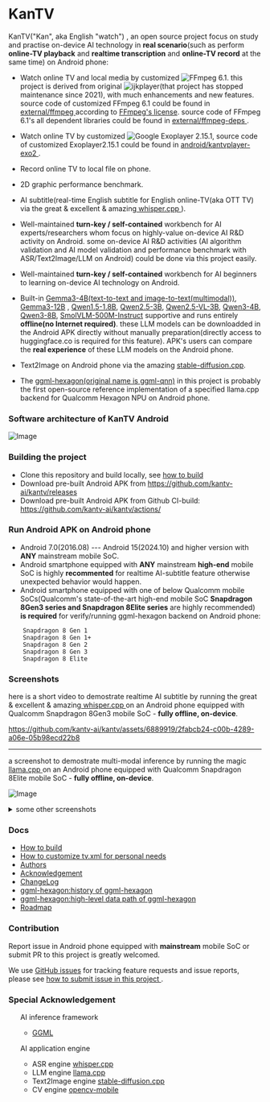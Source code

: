 # KanTV

KanTV("Kan", aka English "watch") , an open source project focus on study and practise on-device AI technology in <b>real scenario</b>(such as perform <b>online-TV playback</b> and <b>realtime transcription</b> and <b>online-TV record</b> at the same time) on Android phone:


- Watch online TV and local media by customized ![FFmpeg 6.1](https://github.com/kantv-ai/FFmpeg). this project is derived from original ![ijkplayer](https://github.com/kantv-ai/kantv/tree/kantv-initial)(that project has stopped maintenance since 2021), with much enhancements and new features. source code of customized FFmpeg 6.1 could be found in <a href="https://github.com/kantv-ai/kantv/tree/master/external/ffmpeg-6.1"> external/ffmpeg </a>according to <a href="https://ffmpeg.org/legal.html">FFmpeg's license</a>. source code of FFmpeg 6.1's all dependent libraries could be found in <a href="https://github.com/kantv-ai/kantv/tree/master/external/ffmpeg-deps"> external/ffmpeg-deps </a>.

- Watch online TV by customized ![Google Exoplayer 2.15.1](https://github.com/google/ExoPlayer), source code of customized Exoplayer2.15.1 could be found in <a href="https://github.com/kantv-ai/kantv/tree/master/android/kantvplayer-exo2"> android/kantvplayer-exo2 </a>.

- Record online TV to local file on phone.

- 2D graphic performance benchmark.

- AI subtitle(real-time English subtitle for English online-TV(aka OTT TV) via the great & excellent & amazing<a href="https://github.com/ggerganov/whisper.cpp"> whisper.cpp </a>).

- Well-maintained <b>turn-key / self-contained</b> workbench for AI experts/researchers whom focus on highly-value on-device AI R&D activity on Android. some on-device AI R&D activities (AI algorithm validation and AI model validation and performance benchmark with ASR/Text2Image/LLM on Android) could be done via this project easily.

- Well-maintained <b>turn-key / self-contained</b> workbench for AI beginners to learning on-device AI technology on Android.

- Built-in [Gemma3-4B(text-to-text and image-to-text(multimodal))](https://huggingface.co/ggml-org/gemma-3-4b-it-GGUF/tree/main), [Gemma3-12B](https://huggingface.co/ggml-org/gemma-3-12b-it-GGUF/) , [Qwen1.5-1.8B](https://huggingface.co/Qwen/Qwen1.5-1.8B-Chat-GGUF), [Qwen2.5-3B](https://huggingface.co/Qwen/Qwen2.5-3B-Instruct-GGUF), [Qwen2.5-VL-3B](https://huggingface.co/ggml-org/Qwen2.5-VL-3B-Instruct-GGUF), [Qwen3-4B](https://huggingface.co/Qwen/Qwen3-4B/tree/main), [Qwen3-8B](https://huggingface.co/Qwen/Qwen3-8B), [SmolVLM-500M-Instruct](https://huggingface.co/ggml-org/SmolVLM-500M-Instruct-GGUF/tree/main) supportive and runs entirely <b>offline(no Internet required)</b>. these LLM models can be downloadded in the Android APK directly without manually preparation(directly access to huggingface.co is required for this feature). APK's users can compare the <b>real experience</b> of these LLM models on the Android phone.

- Text2Image on Android phone via the amazing [stable-diffusion.cpp](https://github.com/leejet/stable-diffusion.cpp).

- The [ggml-hexagon(original name is ggml-qnn)](https://github.com/kantv-ai/kantv/blob/master/core/ggml/llamacpp/ggml/src/ggml-hexagon/ggml-hexagon.cpp)  in this project is probably the first open-source reference implementation of a specified llama.cpp backend for Qualcomm Hexagon NPU on Android phone.

### Software architecture of KanTV Android

![Image](https://github.com/user-attachments/assets/68e6e7ff-6b45-4bb8-a07a-c692fe7d05ba)

### Building the project

- Clone this repository and build locally, see [how to build](./docs/how-to-build.md)
- Download pre-built Android APK from https://github.com/kantv-ai/kantv/releases
- Download pre-built Android APK from Github CI-build: https://github.com/kantv-ai/kantv/actions/

### Run Android APK on Android phone
- Android 7.0(2016.08) --- Android 15(2024.10) and higher version with <b>ANY</b> mainstream mobile SoC.
- Android smartphone equipped with <b>ANY</b> mainstream <b>high-end</b> mobile SoC is highly <b>recommented</b> for realtime AI-subtitle feature otherwise unexpected behavior would happen.
- Android smartphone equipped with one of below Qualcomm mobile SoCs(Qualcomm's state-of-the-art high-end mobile SoC <b>Snapdragon 8Gen3 series and Snapdragon 8Elite series</b> are highly recommended) <b>is required</b> for verify/running ggml-hexagon backend on Android phone:
```
    Snapdragon 8 Gen 1
    Snapdragon 8 Gen 1+
    Snapdragon 8 Gen 2
    Snapdragon 8 Gen 3
    Snapdragon 8 Elite
```


### Screenshots

here is a short video to demostrate realtime AI subtitle by running the great & excellent & amazing<a href="https://github.com/ggerganov/whisper.cpp"> whisper.cpp </a> on an Android phone equipped with Qualcomm Snapdragon 8Gen3 mobile SoC - <b>fully offline, on-device</b>.

https://github.com/kantv-ai/kantv/assets/6889919/2fabcb24-c00b-4289-a06e-05b98ecd22b8

----

a screenshot to demostrate multi-modal inference by running the magic <a href="https://github.com/ggerganov/llama.cpp"> llama.cpp </a> on an Android phone equipped with Qualcomm Snapdragon 8Elite mobile SoC  - <b>fully offline, on-device</b>.

![Image](https://github.com/user-attachments/assets/c406951a-383a-4943-a58d-cda401148f9e)




<details>
  <summary>some other screenshots</summary>
  <ol>

![Image](https://github.com/user-attachments/assets/d9c9bc39-d0d8-4d50-b74d-59152de28d6d)

![Image](https://github.com/user-attachments/assets/025a8ff0-7584-4df2-97a5-f4e655a52e0f)


----

a screenshot to demostrate ASR inference by running the excellent <a href="https://github.com/ggerganov/whisper.cpp"> whisper.cpp </a> on an Android phone equipped with Qualcomm Snapdragon 8Gen3 mobile SoC - <b>fully offline, on-device</b>.

![Image](https://github.com/user-attachments/assets/46856bf2-cc4b-4b0a-9209-d07825fba2e7)


----
a screenshot to demostrate Text-2-Image inference by running the amazaing <a href="https://github.com/leejet/stable-diffusion.cpp"> stable-diffusion.cpp </a> on an Android phone equipped with Qualcomm Snapdragon 8Elite mobile SoC - <b>fully offline, on-divice</b>.

![713992135](https://github.com/user-attachments/assets/fd6de03a-1f26-45b9-8336-078f928a98b6)

----
a screenshot to demostrate download LLM model in APK.

![1213951738](https://github.com/user-attachments/assets/5a0a965e-1752-475e-a2c1-63e6f60a9009)
![1242080159](https://github.com/user-attachments/assets/32586234-4b2c-4d43-b0ab-498c56de44b3)

  </ol>
</details>




### Docs
- [How to build](./docs/how-to-build.md)
- [How to customize tv.xml for personal needs](./docs/how-to-customize-tv-xml.md)
- [Authors](./AUTHORS)
- [Acknowledgement](./docs/acknowledgement.md)
- [ChangeLog](./release/README.md)
- [ggml-hexagon:history of ggml-hexagon](https://github.com/zhouwg/ggml-hexagon/discussions/18)
- [ggml-hexagon:high-level data path of ggml-hexagon](https://github.com/zhouwg/ggml-hexagon/discussions/33)
- [Roadmap](https://github.com/kantv-ai/kantv/discussions/262)


### Contribution

Report issue in Android phone equipped with <b>mainstream</b> mobile SoC or submit PR to this project is greatly welcomed.

We use [GitHub issues](https://github.com/kantv-ai/kantv/issues) for tracking feature requests and issue reports, please see [how to submit issue in this project ](https://github.com/kantv-ai/kantv/issues/1).

<!--
comment out this section because some contributors in the upstream project might-be don't want to be appeared here

### Contributors

[![Contributors](http://contrib.nn.ci/api?repo=kantv-ai/kantv)](https://github.com/kantv-ai/kantv/graphs/contributors)

-->


### Special Acknowledgement

 <ul>AI inference framework

   <ul>
  <li>
   <a href="https://github.com/ggml-org/ggml">GGML</a>
   </li>


  </ul>

  </ul>

 <ul>AI application engine

  <ul>
  <li>
   ASR engine <a href="https://github.com/ggml-org/whisper.cpp">whisper.cpp</a>
  </li>

   <li>
  LLM engine <a href="https://github.com/ggml-org/llama.cpp">llama.cpp</a>
  </li>

  <li>
   Text2Image engine <a href="https://github.com/leejet/stable-diffusion.cpp">stable-diffusion.cpp</a>
  </li>

  <li>
   CV engine <a href="https://github.com/nihui/opencv-mobile">opencv-mobile</a>
  </li>

  </ul>

  </ul>
